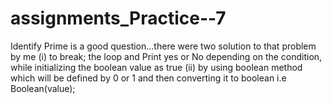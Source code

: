 # assignments_Practice--7


Identify Prime is a good question...there were two solution to that problem by me 
(i) to break; the loop and Print yes or No depending on the condition, while initializing the boolean value as true
(ii) by using boolean method which will be defined by 0 or 1 and then converting it to boolean i.e Boolean(value);

